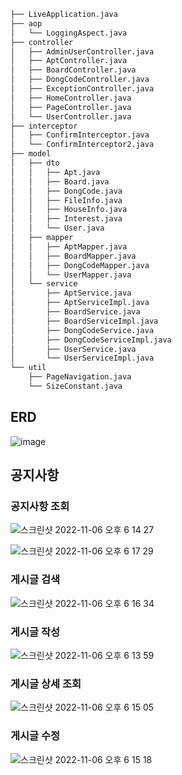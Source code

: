 ```markdown
├── LiveApplication.java
├── aop
│   └── LoggingAspect.java
├── controller
│   ├── AdminUserController.java
│   ├── AptController.java
│   ├── BoardController.java
│   ├── DongCodeController.java
│   ├── ExceptionController.java
│   ├── HomeController.java
│   ├── PageController.java
│   └── UserController.java
├── interceptor
│   ├── ConfirmInterceptor.java
│   └── ConfirmInterceptor2.java
├── model
│   ├── dto
│   │   ├── Apt.java
│   │   ├── Board.java
│   │   ├── DongCode.java
│   │   ├── FileInfo.java
│   │   ├── HouseInfo.java
│   │   ├── Interest.java
│   │   └── User.java
│   ├── mapper
│   │   ├── AptMapper.java
│   │   ├── BoardMapper.java
│   │   ├── DongCodeMapper.java
│   │   └── UserMapper.java
│   └── service
│       ├── AptService.java
│       ├── AptServiceImpl.java
│       ├── BoardService.java
│       ├── BoardServiceImpl.java
│       ├── DongCodeService.java
│       ├── DongCodeServiceImpl.java
│       ├── UserService.java
│       └── UserServiceImpl.java
└── util
    ├── PageNavigation.java
    └── SizeConstant.java
```

## ERD

![image](https://user-images.githubusercontent.com/60567697/200129877-829b4d3e-71ed-4d47-b9d9-69bdc3648d96.png)


## 공지사항

### 공지사항 조회

![스크린샷 2022-11-06 오후 6 14 27](https://user-images.githubusercontent.com/60567697/200163484-66a98df0-1785-4bf9-811d-1e19bc6c6411.png)

![스크린샷 2022-11-06 오후 6 17 29](https://user-images.githubusercontent.com/60567697/200163490-b0fdbde6-e614-491d-9b93-acc0654273e1.png)

### 게시글 검색
![스크린샷 2022-11-06 오후 6 16 34](https://user-images.githubusercontent.com/60567697/200163493-34698c29-e35a-44f8-9761-e02682c99740.png)


### 게시글 작성
![스크린샷 2022-11-06 오후 6 13 59](https://user-images.githubusercontent.com/60567697/200163494-6ba4cceb-9b6b-4a77-aa65-bc190eaddd25.png)


### 게시글 상세 조회
![스크린샷 2022-11-06 오후 6 15 05](https://user-images.githubusercontent.com/60567697/200163517-bc0abec5-e708-404e-bb5c-88155479b37a.png)


### 게시글 수정
![스크린샷 2022-11-06 오후 6 15 18](https://user-images.githubusercontent.com/60567697/200163520-5e305b40-3009-4ccf-927f-36c9a95d8f5b.png)

